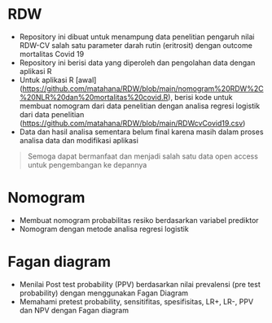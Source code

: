 # RDW
- Repository ini dibuat untuk menampung data penelitian pengaruh nilai RDW-CV salah satu parameter darah rutin (eritrosit) dengan outcome mortalitas Covid 19
- Repository ini berisi data yang diperoleh dan pengolahan data dengan aplikasi R
- Untuk aplikasi R [awal] (https://github.com/matahana/RDW/blob/main/nomogram%20RDW%2C%20NLR%20dan%20mortalitas%20covid.R), berisi kode untuk membuat nomogram dari data penelitian dengan analisa regresi logistik dari data penelitian (https://github.com/matahana/RDW/blob/main/RDWcvCovid19.csv) 
- Data dan hasil analisa sementara belum final karena masih dalam proses analisa data dan modifikasi aplikasi
> Semoga dapat bermanfaat dan menjadi salah satu data open access untuk pengembangan ke depannya


# Nomogram
- Membuat nomogram probabilitas resiko berdasarkan variabel prediktor
- Nomogram dengan metode analisa regresi logistik


# Fagan diagram
- Menilai Post test probability (PPV) berdasarkan nilai prevalensi (pre test probability) dengan menggunakan Fagan Diagram 
- Memahami pretest probability, sensitifitas, spesifisitas, LR+, LR-, PPV dan NPV dengan Fagan diagram
